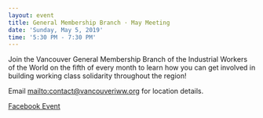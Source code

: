```yaml
---
layout: event
title: General Membership Branch · May Meeting
date: 'Sunday, May 5, 2019'
time: '5:30 PM - 7:30 PM'
---
```


Join the Vancouver General Membership Branch of the Industrial Workers of the World on the fifth of every month to learn how you can get involved in building working class solidarity throughout the region!

Email <mailto:contact@vancouveriww.org> for location details.

[Facebook Event](https://www.facebook.com/events/216011546000677/?event_time_id=216011576000674)
